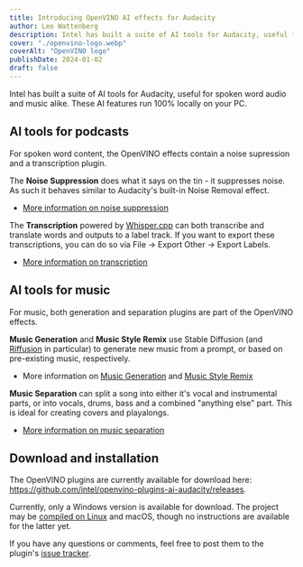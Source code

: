 ```yaml
---
title: Introducing OpenVINO AI effects for Audacity
author: Leo Wattenberg
description: Intel has built a suite of AI tools for Audacity, useful for spoken word audio and music alike. These AI features run 100% locally on your PC.
cover: "./openvino-logo.webp"
coverAlt: "OpenVINO logo"
publishDate: 2024-01-02
draft: false
---
```


Intel has built a suite of AI tools for Audacity, useful for spoken word audio and music alike. These AI features run 100% locally on your PC.

## AI tools for podcasts 

For spoken word content, the OpenVINO effects contain a noise supression and a transcription plugin. 

The **Noise Suppression** does what it says on the tin - it suppresses noise. As such it behaves similar to Audacity's built-in Noise Removal effect. 
* [More information on noise suppression](https://github.com/intel/openvino-plugins-ai-audacity/blob/v3.4.2-R1/doc/feature_doc/noise_suppression/README.md)

The **Transcription** powered by [Whisper.cpp](https://github.com/ggerganov/whisper.cpp) can both transcribe and translate words and outputs to a label track. If you want to export these transcriptions, you can do so via File → Export Other → Export Labels. 

* [More information on transcription](https://github.com/intel/openvino-plugins-ai-audacity/blob/v3.4.2-R1/doc/feature_doc/whisper_transcription/README.md)

## AI tools for music 

For music, both generation and separation plugins are part of the OpenVINO effects. 

**Music Generation** and **Music Style Remix** use Stable Diffusion (and [Riffusion](https://github.com/riffusion/riffusion) in particular) to generate new music from a prompt, or based on pre-existing music, respectively.

* More information on [Music Generation](https://github.com/intel/openvino-plugins-ai-audacity/blob/v3.4.2-R1/doc/feature_doc/music_generation/README.md) and [Music Style Remix](https://github.com/intel/openvino-plugins-ai-audacity/blob/v3.4.2-R1/doc/feature_doc/music_style_remix/README.md)

**Music Separation** can split a song into either it's vocal and instrumental parts, or into vocals, drums, bass and a combined "anything else" part. This is ideal for creating covers and playalongs.

* [More information on music separation](https://github.com/intel/openvino-plugins-ai-audacity/blob/v3.4.2-R1/doc/feature_doc/music_separation/README.md)


## Download and installation

The OpenVINO plugins are currently available for download here:  https://github.com/intel/openvino-plugins-ai-audacity/releases. 

Currently, only a Windows version is available for download. The project may be [compiled on Linux](https://github.com/intel/openvino-plugins-ai-audacity/blob/main/doc/build_doc/linux/README.md) and macOS, though no instructions are available for the latter yet.

If you have any questions or comments, feel free to post them to the plugin's [issue tracker](https://github.com/intel/openvino-plugins-ai-audacity/issues).

